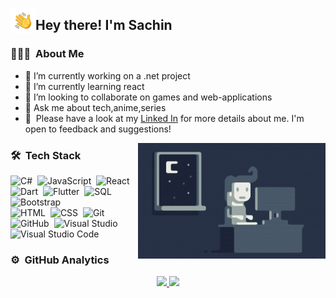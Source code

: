 <img  src="https://raw.githubusercontent.com/AVS1508/AVS1508/master/assets/Hand%20Wave.gif" width='40' align="left"/><h2>Hey there! I'm Sachin</h2>

### 👨🏻‍💻 &nbsp;About Me
- 🔭 I’m currently working on a .net project
- 🌱 I’m currently learning react
- 👯 I’m looking to collaborate on games and web-applications
- 💬 Ask me about tech,anime,series
- 📄 &nbsp;Please have a look at my [Linked In](https://www.linkedin.com/in/sachindiwate/) for more details about me. I'm open to feedback and suggestions!







<!-- ## 👋 &nbsp;Hey there! I'm Aditya -->

<!--

💡 &nbsp;I like to explore new technologies and develop software solutions and quick hacks.\ 
🎓 &nbsp;I'm currently studying Computer Science and Mathematics at the University of Massachusetts Amherst.\
🌱 &nbsp;I'm on track for learning more about Artificial Intelligence, Systems Design, and Cloud Architecture.\
✍️ &nbsp;In my free time, I pursue Graphic Design and Blog Writing as hobbies/side hustles.\
💬 &nbsp;Feel free to reach out to me for pro bono consulting and volunteering, or just for some interesting discussion.\
📄 &nbsp;Please have a look at my [Linked In](https://www.linkedin.com/in/sachindiwate/) for more details about me. I'm open to feedback and suggestions! -->

<img alt="Night Coding" src="https://raw.githubusercontent.com/AVS1508/AVS1508/master/assets/Night-Coding.gif" align="right"/>

### 🛠 &nbsp;Tech Stack

![C#](https://img.shields.io/badge/-C%20Sharp-05122A?style=flat&logo=c-sharp&logoColor=white)&nbsp;
![JavaScript](https://img.shields.io/badge/-JavaScript-05122A?style=flat&logo=javascript)&nbsp;
![React](https://img.shields.io/badge/-React-05122A?style=flat&logo=react)&nbsp;
![Dart](https://img.shields.io/badge/-Dart-05122A?style=flat&logo=dart&logoColor=white)&nbsp;
![Flutter](https://img.shields.io/badge/-Flutter-05122A?style=flat&logo=Flutter&logoColor=white)&nbsp;
![SQL](https://img.shields.io/badge/-SQL-05122A?style=flat&logo=microsoft-sql-server)&nbsp;
![Bootstrap](https://img.shields.io/badge/-Bootstrap-05122A?style=flat&logo=bootstrap&logoColor=563D7C)\
![HTML](https://img.shields.io/badge/-HTML-05122A?style=flat&logo=HTML5)&nbsp;
![CSS](https://img.shields.io/badge/-CSS-05122A?style=flat&logo=CSS3&logoColor=1572B6)&nbsp;
![Git](https://img.shields.io/badge/-Git-05122A?style=flat&logo=git)&nbsp;
![GitHub](https://img.shields.io/badge/-GitHub-05122A?style=flat&logo=github)&nbsp;
![Visual Studio](https://img.shields.io/badge/-Visual%20Studio-05122A?style=flat&logo=visual-studio&logoColor=007ACC)&nbsp;
![Visual Studio Code](https://img.shields.io/badge/-Visual%20Studio%20Code-05122A?style=flat&logo=visual-studio-code&logoColor=007ACC)&nbsp;


### ⚙️ &nbsp;GitHub Analytics

<p align="center">
<a href="https://github.com/dsachin">
  <img height="180em" src="https://github-readme-stats-eight-theta.vercel.app/api?username=dsachin&show_icons=true&theme=algolia&include_all_commits=true&count_private=true"/>
  <img height="180em" src="https://github-readme-stats-eight-theta.vercel.app/api/top-langs/?username=dsachin&layout=compact&langs_count=8&theme=algolia"/>
</a>
</p>


